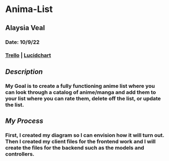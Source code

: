 # Anima-List

## Alaysia Veal

### Date: 10/9/22

### [Trello](https://trello.com/b/n0FfgzXo/anime-list) | [Lucidchart](https://lucid.app/lucidchart/f5dc39c0-5f35-44af-8626-ba056952500f/edit?invitationId=inv_20fde12e-9748-4bac-bd27-d7dd53e3de02)

## **_Description_**

### My Goal is to create a fully functioning anime list where you can look through a catalog of anime/manga and add them to your list where you can rate them, delete off the list, or update the list.

## **_My Process_**

### First, I created my diagram so I can envision how it will turn out. Then I created my client files for the frontend work and I will create the files for the backend such as the models and controllers.
